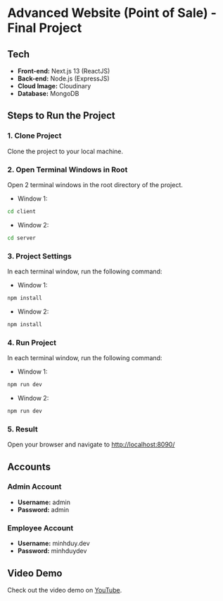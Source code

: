 # Advanced Website (Point of Sale) - Final Project

## Tech

- **Front-end:** Next.js 13 (ReactJS)
- **Back-end:** Node.js (ExpressJS)
- **Cloud Image:** Cloudinary
- **Database:** MongoDB

## Steps to Run the Project

### 1. Clone Project

Clone the project to your local machine.

### 2. Open Terminal Windows in Root

Open 2 terminal windows in the root directory of the project.

- Window 1:

```bash
cd client
```

- Window 2:

```bash
cd server
```

### 3. Project Settings

In each terminal window, run the following command:

- Window 1:

```bash
npm install
```

- Window 2:

```bash
npm install
```

### 4. Run Project

In each terminal window, run the following command:

- Window 1:

```bash
npm run dev
```

- Window 2:

```bash
npm run dev
```

### 5. Result

Open your browser and navigate to [http://localhost:8090/](http://localhost:8090/)

## Accounts

### Admin Account

- **Username:** admin
- **Password:** admin

### Employee Account

- **Username:** minhduy.dev
- **Password:** minhduydev

## Video Demo

Check out the video demo on [YouTube](https://www.youtube.com/watch?v=2w2JQ7WeCgU).
